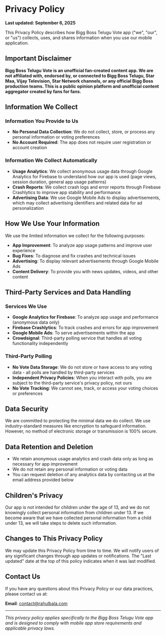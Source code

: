 # Privacy Policy

**Last updated: September 6, 2025**

This Privacy Policy describes how Bigg Boss Telugu Vote app ("we", "our", or "us") collects, uses, and shares information when you use our mobile application.

## Important Disclaimer

**Bigg Boss Telugu Vote is an unofficial fan-created content app. We are not affiliated with, endorsed by, or connected to Bigg Boss Telugu, Star Maa, Vijay Television, Star Network channels, or any official Bigg Boss production teams. This is a public opinion platform and unofficial content aggregator created by fans for fans.**

## Information We Collect

### Information You Provide to Us
- **No Personal Data Collection**: We do not collect, store, or process any personal information or voting preferences
- **No Account Required**: The app does not require user registration or account creation

### Information We Collect Automatically
- **Usage Analytics**: We collect anonymous usage data through Google Analytics for Firebase to understand how our app is used (page views, session duration, general app usage patterns)
- **Crash Reports**: We collect crash logs and error reports through Firebase Crashlytics to improve app stability and performance
- **Advertising Data**: We use Google Mobile Ads to display advertisements, which may collect advertising identifiers and related data for ad personalization

## How We Use Your Information

We use the limited information we collect for the following purposes:
- **App Improvement**: To analyze app usage patterns and improve user experience
- **Bug Fixes**: To diagnose and fix crashes and technical issues
- **Advertising**: To display relevant advertisements through Google Mobile Ads
- **Content Delivery**: To provide you with news updates, videos, and other content

## Third-Party Services and Data Handling

### Services We Use
- **Google Analytics for Firebase**: To analyze app usage and performance (anonymous data only)
- **Firebase Crashlytics**: To track crashes and errors for app improvement
- **Google Mobile Ads**: To serve advertisements within the app
- **Crowdsignal**: Third-party polling service that handles all voting functionality independently

### Third-Party Polling
- **No Vote Data Storage**: We do not store or have access to any voting data - all polls are handled by third-party services
- **Independent Privacy Policies**: When you interact with polls, you are subject to the third-party service's privacy policy, not ours
- **No Vote Tracking**: We cannot see, track, or access your voting choices or preferences

## Data Security

We are committed to protecting the minimal data we do collect. We use industry-standard measures like encryption to safeguard information. However, no method of electronic storage or transmission is 100% secure.

## Data Retention and Deletion

- We retain anonymous usage analytics and crash data only as long as necessary for app improvement
- We do not retain any personal information or voting data
- You can request deletion of any analytics data by contacting us at the email address provided below

## Children's Privacy

Our app is not intended for children under the age of 13, and we do not knowingly collect personal information from children under 13. If we become aware that we have collected personal information from a child under 13, we will take steps to delete such information.

## Changes to This Privacy Policy

We may update this Privacy Policy from time to time. We will notify users of any significant changes through app updates or notifications. The "Last updated" date at the top of this policy indicates when it was last modified.

## Contact Us

If you have any questions about this Privacy Policy or our data practices, please contact us at:

**Email**: contact@rahulbala.com

---

*This privacy policy applies specifically to the Bigg Boss Telugu Vote app and is designed to comply with mobile app store requirements and applicable privacy laws.*